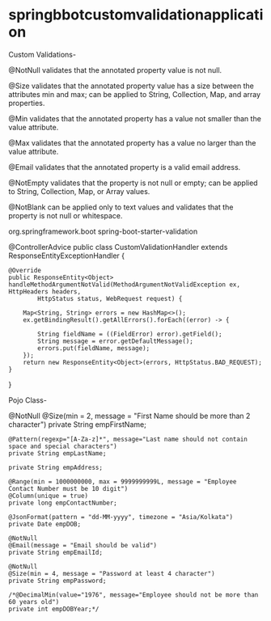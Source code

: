 # springbbotcustomvalidationapplication
Custom Validations-

@NotNull validates that the annotated property value is not null.

@Size validates that the annotated property value has a size between the attributes min and max;
 can be applied to String, Collection, Map, and array properties.
 
@Min validates that the annotated property has a value not smaller than the value attribute.

@Max validates that the annotated property has a value no larger than the value attribute.

@Email validates that the annotated property is a valid email address.

@NotEmpty validates that the property is not null or empty; can be applied to String,
 Collection, Map, or Array values.
 
@NotBlank can be applied only to text values and validates that the property is not null or whitespace.


<dependency> 
    <groupId>org.springframework.boot</groupId> 
    <artifactId>spring-boot-starter-validation</artifactId> 
</dependency>



@ControllerAdvice
public class CustomValidationHandler extends ResponseEntityExceptionHandler {

	@Override
	public ResponseEntity<Object> handleMethodArgumentNotValid(MethodArgumentNotValidException ex, HttpHeaders headers,
			HttpStatus status, WebRequest request) {

		Map<String, String> errors = new HashMap<>();
		ex.getBindingResult().getAllErrors().forEach((error) -> {

			String fieldName = ((FieldError) error).getField();
			String message = error.getDefaultMessage();
			errors.put(fieldName, message);
		});
		return new ResponseEntity<Object>(errors, HttpStatus.BAD_REQUEST);
	}
}



Pojo Class-

@NotNull
    @Size(min = 2, message = "First Name should be more than 2 character")
    private String empFirstName;

    @Pattern(regexp="[A-Za-z]*", message="Last name should not contain space and special characters")
    private String empLastName;

    private String empAddress;
	
	@Range(min = 1000000000, max = 9999999999L, message = "Employee Contact Number must be 10 digit")
    @Column(unique = true)
    private long empContactNumber;

    @JsonFormat(pattern = "dd-MM-yyyy", timezone = "Asia/Kolkata")
    private Date empDOB;

    @NotNull
    @Email(message = "Email should be valid")
    private String empEmailId;

    @NotNull
    @Size(min = 4, message = "Password at least 4 character")
    private String empPassword;

    /*@DecimalMin(value="1976", message="Employee should not be more than 60 years old")
    private int empDOBYear;*/